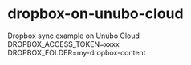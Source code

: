 # dropbox-on-unubo-cloud
Dropbox sync example on Unubo Cloud\
DROPBOX_ACCESS_TOKEN=xxxx\
DROPBOX_FOLDER=my-dropbox-content
